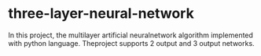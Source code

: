 # three-layer-neural-network

 In  this  project,  the  multilayer  artificial  neuralnetwork  algorithm  implemented  with  python  language.  Theproject supports 2 output and 3 output networks.